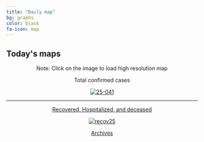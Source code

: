 ```yaml
---
title: "Daily map"
bg: graphs
color: black
fa-icon: map
---
```


## Today's maps
<p style="text-align: center">Note: Click on the image to load high resolution map</p>

<p style="text-align: center">Total confirmed cases</p>
<p style="text-align: center"><a href="https://postimg.cc/JyDxZ68B" target="_blank"><img src="https://i.postimg.cc/JyDxZ68B/25-041.png" alt="25-041"/></p>
 
 ---------------------------------------------------------
 
<p style="text-align: center">Recovered, Hospitalized, and deceased</p>
<p style="text-align: center"><a href='https://postimg.cc/RWLB8JSg' target='_blank'><img src='https://i.postimg.cc/RWLB8JSg/recov25.png' border='0' alt='recov25'/></a></p>

<p style="text-align: center"><a class="button2" href="https://elseasama.github.io/chcovid19/archives.html">Archives</a></p>
